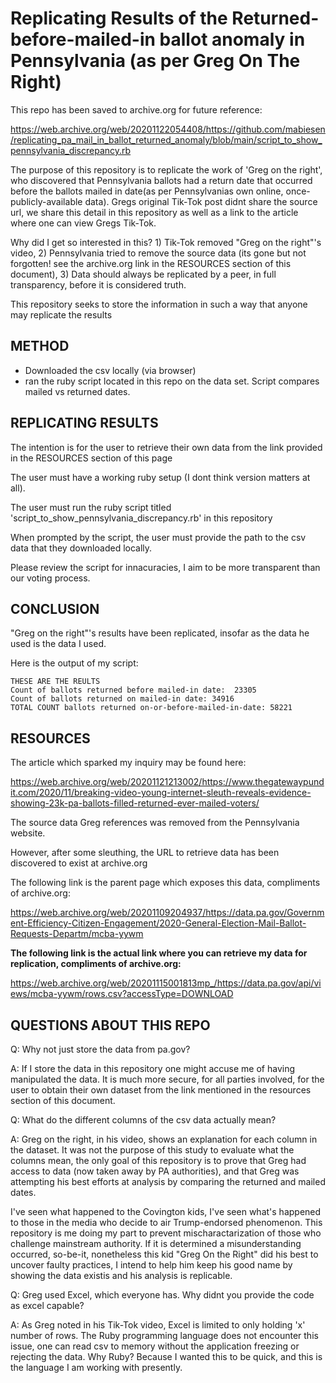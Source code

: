 # Replicating Results of the Returned-before-mailed-in ballot anomaly in Pennsylvania (as per Greg On The Right)

This repo has been saved to archive.org for future reference:

https://web.archive.org/web/20201122054408/https://github.com/mabiesen/replicating_pa_mail_in_ballot_returned_anomaly/blob/main/script_to_show_pennsylvania_discrepancy.rb

The purpose of this repository is to replicate the work of 'Greg on the right', who discovered that Pennsylvania ballots had a return date that occurred before the ballots mailed in date(as per Pennsylvanias own online, once-publicly-available data). Gregs original Tik-Tok post didnt share the source url, we share this detail in this repository as well as a link to the article where one can view Gregs Tik-Tok.

Why did I get so interested in  this?  1) Tik-Tok removed "Greg on the right"'s video,  2) Pennsylvania tried to remove the source data (its gone but not forgotten! see the archive.org link in the RESOURCES section of this document),  3) Data should always be replicated by a peer, in full transparency, before it is considered truth.

This repository seeks to store the information in such a way that anyone may replicate the results

## METHOD

* Downloaded the csv locally (via browser)
* ran the ruby script located in this repo on the data set.  Script compares mailed vs returned dates.

## REPLICATING RESULTS

The intention is for the user to retrieve their own data from the link provided in the RESOURCES section of this page

The user must have a working ruby setup (I dont think version matters at all).

The user must run the ruby script titled 'script_to_show_pennsylvania_discrepancy.rb' in this repository

When prompted by the script, the  user must provide the path  to the csv data that they  downloaded locally.

Please review the script for innacuracies, I aim to be more transparent than our voting process.

## CONCLUSION

"Greg on the right"'s results have been replicated, insofar as the data he used is the data I used.

Here is the output of my script:
```
THESE ARE THE REULTS
Count of ballots returned before mailed-in date:  23305
Count of ballots returned on mailed-in date: 34916
TOTAL COUNT ballots returned on-or-before-mailed-in-date: 58221
```

## RESOURCES

The article which sparked my inquiry may be found here:

https://web.archive.org/web/20201121213002/https://www.thegatewaypundit.com/2020/11/breaking-video-young-internet-sleuth-reveals-evidence-showing-23k-pa-ballots-filled-returned-ever-mailed-voters/

The source data Greg references was removed from the Pennsylvania website.

However, after some sleuthing, the URL to retrieve data has been discovered to exist at archive.org

The following link is the parent page which exposes this data, compliments of archive.org:

https://web.archive.org/web/20201109204937/https://data.pa.gov/Government-Efficiency-Citizen-Engagement/2020-General-Election-Mail-Ballot-Requests-Departm/mcba-yywm

**The following link is the actual link where you can retrieve my data for replication, compliments of archive.org:**

https://web.archive.org/web/20201115001813mp_/https://data.pa.gov/api/views/mcba-yywm/rows.csv?accessType=DOWNLOAD

## QUESTIONS ABOUT THIS REPO 

Q: Why not just store the data from pa.gov?

A: If I store the data in this repository one might accuse me of having manipulated the data.  It is much more secure, for all parties involved, for the user to obtain their own dataset from the link mentioned in the resources section of this document.

Q: What do the different columns of the csv data actually mean?

A: Greg on the right, in his video, shows an explanation  for each column in the dataset.  It was not the purpose of this study to evaluate what the columns mean, the only goal of this repository is to prove that Greg had access to data (now taken away by PA authorities), and that Greg was attempting  his best efforts at analysis by comparing the returned and mailed dates.

I've seen what happened to the Covington kids, I've seen what's happened to those in the media who decide to air Trump-endorsed phenomenon.  This repository is me doing my part to prevent mischaractarization of those who challenge mainstream authority. If it is determined a misunderstanding occurred, so-be-it, nonetheless this kid "Greg On the Right" did his best to uncover faulty practices, I intend to help him keep his good name by showing the data existis and his analysis is replicable.

Q: Greg used Excel, which everyone has.  Why didnt you provide the code as excel capable?

A: As Greg noted in his Tik-Tok video, Excel is limited to  only holding 'x' number of rows.  The Ruby programming language does not encounter this issue, one can read csv to memory without the application freezing or rejecting the data.  Why Ruby? Because I wanted this to be quick, and this is the language I am working with presently.
